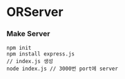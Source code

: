 # ORServer

### Make Server
```
npm init
npm install express.js
// index.js 생성
node index.js // 3000번 port에 server
```

